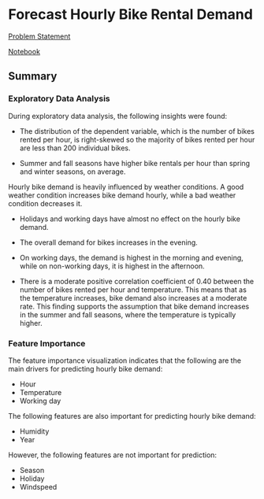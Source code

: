 # Forecast Hourly Bike Rental Demand

<a href='https://github.com/azkar7307/machine-learning-portfolio-projects/blob/main/regression/bike-sharing-assignment/data/Problem%20Statement.pdf'> Problem Statement </a>

<a href='https://github.com/azkar7307/machine-learning-portfolio-projects/blob/main/regression/bike-sharing-assignment/notebooks/bike_sharing_demand_prediction.ipynbhttps://github.com/azkar7307/machine-learning-portfolio-projects/blob/main/regression/bike-sharing-assignment/notebooks/bike_sharing_demand_prediction.ipynb'> Notebook </a>

## Summary

### Exploratory Data Analysis

During exploratory data analysis, the following insights were found:

- The distribution of the dependent variable, which is the number of bikes rented per hour, is right-skewed so the majority of bikes rented per hour are less than 200 individual bikes.

- Summer and fall seasons have higher bike rentals per hour than spring and winter seasons, on average.

Hourly bike demand is heavily influenced by weather conditions. A good weather condition increases bike demand hourly, while a bad weather condition decreases it.

- Holidays and working days have almost no effect on the hourly bike demand.

- The overall demand for bikes increases in the evening.

- On working days, the demand is highest in the morning and evening, while on non-working days, it is highest in the afternoon.

- There is a moderate positive correlation coefficient of 0.40 between the number of bikes rented per hour and temperature. This means that as the temperature increases, bike demand also increases at a moderate rate. This finding supports the assumption that bike demand increases in the summer and fall seasons, where the temperature is typically higher.

### Feature Importance

The feature importance visualization indicates that the following are the main drivers for predicting hourly bike demand:

- Hour
- Temperature
- Working day

The following features are also important for predicting hourly bike demand:

- Humidity
- Year

However, the following features are not important for prediction:

- Season
- Holiday
- Windspeed
